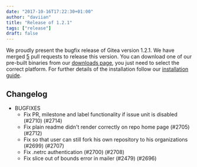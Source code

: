 ```yaml
---
date: "2017-10-16T17:22:30+01:00"
author: "daviian"
title: "Release of 1.2.1"
tags: ["release"]
draft: false
---
```


We proudly present the bugfix release of Gitea version 1.2.1. We have merged [5](https://github.com/go-gitea/gitea/milestone/15?closed=1) pull requests to release this version. You can download one of our pre-built binaries from our [downloads page](https://dl.gitea.io/gitea/1.2.1/), you just need to select the correct platform. For further details of the installation follow our [installation guide](https://docs.gitea.io/en-us/install-from-binary/).

<!--more-->

## Changelog

* BUGFIXES
  * Fix PR, milestone and label functionality if issue unit is disabled (#2710) (#2714)
  * Fix plain readme didn't render correctly on repo home page (#2705) (#2712)
  * Fix so that user can still fork his own repository to his organizations (#2699) (#2707)
  * Fix .netrc authentication (#2700) (#2708)
  * Fix slice out of bounds error in mailer (#2479) (#2696)